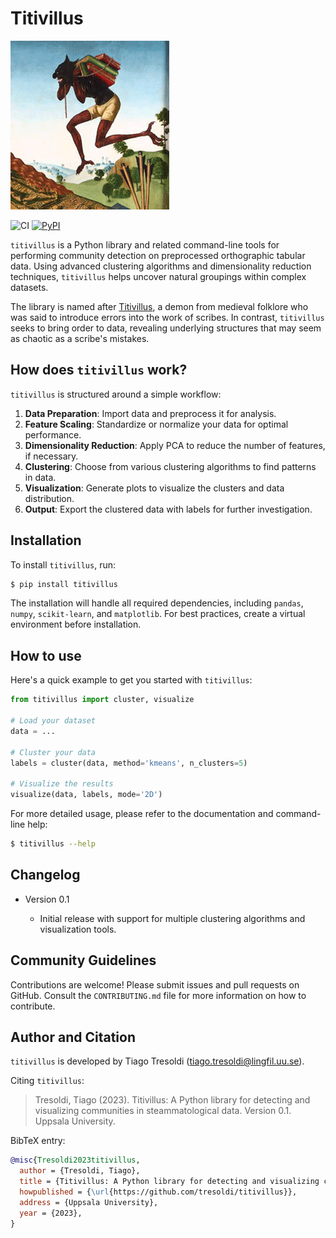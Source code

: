# Titivillus

![Titivillus](https://raw.githubusercontent.com/tresoldi/titivillus/main/docs/titivillus.png)

![CI](https://github.com/tresoldi/titivillus/workflows/CI/badge.svg)
[![PyPI](https://img.shields.io/pypi/v/titivillus.svg)](https://pypi.org/project/titivillus)

`titivillus` is a Python library and related command-line tools for performing community detection on preprocessed orthographic tabular data. Using advanced clustering algorithms and dimensionality reduction techniques, `titivillus` helps uncover natural groupings within complex datasets.

The library is named after [Titivillus](https://en.wikipedia.org/wiki/Titivillus), a demon from medieval folklore who was said to introduce errors into the work of scribes. In contrast, `titivillus` seeks to bring order to data, revealing underlying structures that may seem as chaotic as a scribe's mistakes.

## How does `titivillus` work?

`titivillus` is structured around a simple workflow:

1. **Data Preparation**: Import data and preprocess it for analysis.
2. **Feature Scaling**: Standardize or normalize your data for optimal performance.
3. **Dimensionality Reduction**: Apply PCA to reduce the number of features, if necessary.
4. **Clustering**: Choose from various clustering algorithms to find patterns in data.
5. **Visualization**: Generate plots to visualize the clusters and data distribution.
6. **Output**: Export the clustered data with labels for further investigation.

## Installation

To install `titivillus`, run:

```bash
$ pip install titivillus
```

The installation will handle all required dependencies, including `pandas`, `numpy`, `scikit-learn`, and `matplotlib`. For best practices, create a virtual environment before installation.

## How to use

Here's a quick example to get you started with `titivillus`:

```python
from titivillus import cluster, visualize

# Load your dataset
data = ...

# Cluster your data
labels = cluster(data, method='kmeans', n_clusters=5)

# Visualize the results
visualize(data, labels, mode='2D')
```

For more detailed usage, please refer to the documentation and command-line help:

```bash
$ titivillus --help
```

## Changelog

- Version 0.1

  - Initial release with support for multiple clustering algorithms and visualization tools.

## Community Guidelines

Contributions are welcome! Please submit issues and pull requests on GitHub. Consult the `CONTRIBUTING.md` file for more information on how to contribute.

## Author and Citation

`titivillus` is developed by Tiago Tresoldi (tiago.tresoldi@lingfil.uu.se).

Citing `titivillus`:

> Tresoldi, Tiago (2023). Titivillus: A Python library for detecting and visualizing communities in steammatological data. Version 0.1. Uppsala University.

BibTeX entry:

```bibtex
@misc{Tresoldi2023titivillus,
  author = {Tresoldi, Tiago},
  title = {Titivillus: A Python library for detecting and visualizing communities in stemmatological data},
  howpublished = {\url{https://github.com/tresoldi/titivillus}},
  address = {Uppsala University},
  year = {2023},
}
```